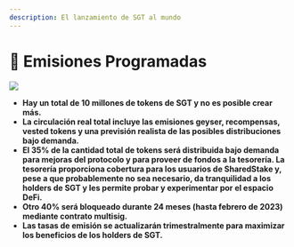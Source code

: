 ```yaml
---
description: El lanzamiento de SGT al mundo
---
```


# 🎢 Emisiones Programadas

![](https://lh5.googleusercontent.com/IZs9zc5tiQe9UIDTfC4ipxyheOwBmHHiwzOML-nkRjuY9KOL4FC-e8vfTO09dvB388RYdalD4tZG9E4uycijCwN0lQPG4Nny8Ke_vvHj6ffUFN1_vCFa5PT6V2mFdjJK9LRWrGks)

* **Hay un total de 10 millones de tokens de SGT y no es posible crear más.**
* **La circulación real total incluye las emisiones geyser, recompensas, vested tokens y una previsión realista de las posibles distribuciones bajo demanda.**
* **El 35% de la cantidad total de tokens será distribuida bajo demanda para mejoras del protocolo y para proveer de fondos a la tesorería. La tesorería proporciona cobertura para los usuarios de SharedStake y, pese a que probablemente no sea necesario, da tranquilidad a los holders de SGT y les permite probar y experimentar por el espacio DeFi.**
* **Otro 40% será bloqueado durante 24 meses \(hasta febrero de 2023\) mediante contrato multisig.**
* **Las tasas de emisión se actualizarán trimestralmente para maximizar los beneficios de los holders de SGT.**

